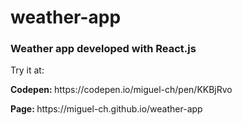 # weather-app

<h3>Weather app developed with React.js</h3>
<p>Try it at:</p>
<p>
  <b>Codepen: </b>https://codepen.io/miguel-ch/pen/KKBjRvo
</p>
<p>
  <b>Page: </b>https://miguel-ch.github.io/weather-app
</p>
